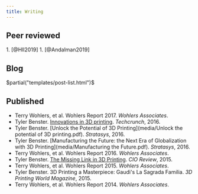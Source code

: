 ```yaml
---
title: Writing
---
```

## Peer reviewed
<div class="text-base">
1. [@Hll2019]
1. [@Andalman2019]
</div>

## Blog
$partial("templates/post-list.html")$

## Published
- Terry Wohlers, et al. Wohlers Report 2017. *Wohlers Associates*.
- Tyler Benster. [Innovations in 3D printing](https://techcrunch.com/2016/06/04/3d-printing-is-dead-long-live-3d-printing/). *Techcrunch*, 2016.
- Tyler Benster. [Unlock the Potential of 3D Printing](media/Unlock the potential of 3D printing.pdf).
    *Stratasys*, 2016.
- Tyler Benster. [Manufacturing the Future: the Next Era of Globalization with 3D Printing](media/Manufacturing the Future.pdf). *Stratasys*, 2016.
- Terry Wohlers, et al. Wohlers Report 2016. *Wohlers Associates*.
- Tyler Benster. [The Missing Link in 3D Printing](http://printing.cioreview.com/cxoinsight/the-missing-link-for-3d-printing-nid-10933-cid-7.html). *CIO Review*,
    2015.
- Terry Wohlers, et al. Wohlers Report 2015. *Wohlers Associates*.
- Tyler Benster. 3D Printing a Masterpiece: Gaudi's La Sagrada
    Familia. *3D Printing World Magazine*, 2015.
- Terry Wohlers, et al. Wohlers Report 2014. *Wohlers Associates*.
